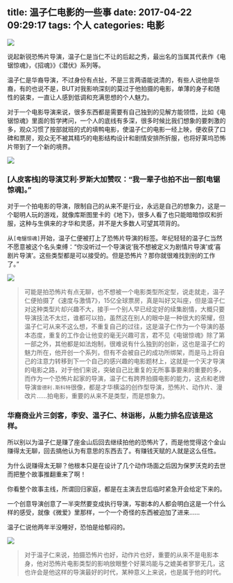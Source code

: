 title: 温子仁电影的一些事
date: 2017-04-22 09:29:17
tags: 个人
categories: 电影
---
![](http://7xr8tf.com1.z0.glb.clouddn.com/blog/20170422/100643459.png)

说起新锐恐怖片导演，温子仁是当仁不让的后起之秀，最出名的当属其代表作《电锯惊魂》，《招魂》》《潜伏》系列等。

温子仁是华裔导演，不过身份有点扯，不是三言两语能说清的，有些人说他是华裔，有的也说不是，BUT对我影响深刻的莫过于他拍摄的电影，单薄的身子和随性的装束，一直让人感到低调和充满思想的个人魅力。

<!--more-->

对于一个电影导演来说，很多东西都是需要有自己独到的见解方能领悟，比如《电锯惊魂》里面的哲学拷问，一个人的底线有多深，很多时候比我们想象的要刺激的多，观众习惯了按部就班的式的填鸭电影，使温子仁的电影一经上映，便收获了口碑和票房，观众无不被其精巧的电影结构设计和剧情安排所折服，也将好莱坞恐怖片带到了一个新的境界。

![](http://7xr8tf.com1.z0.glb.clouddn.com/blog/20170422/094102044.png)

### [人皮客栈]的导演艾利·罗斯大加赞叹：“我一辈子也拍不出一部[电锯惊魂]。”

对于一个拍电影的导演，限制自己的从来不是行业，永远是自己的想象力，这是一个聪明人玩的游戏，就像库斯图里卡的《地下》，很多人看了也只能暗暗惊叹和折服，这种与生俱来的才华和灵感，并不是大多数人可望其项背的。

从`[电锯惊魂]`开始，温子仁便被打上了恐怖片导演的标签。年纪轻轻的温子仁当然不愿意被这个名头束缚：“你没听过一个导演说‘我不想被定义为剧情片导演’或‘喜剧片导演’。这些类型都是可以接受的。但是恐怖片？那你就很难找到别的工作了。”

![](http://7xr8tf.com1.z0.glb.clouddn.com/blog/20170422/094631016.png)

> 可能是拍恐怖片有点无聊，也不想被一个电影类型所定型，说走就走，温子仁便拍摄了《速度与激情7》，15亿全球票房，真是叫好又叫座，但是温子仁对这种类型片却兴趣不大，接手一个别人早已经定好的续集剧情，大概只要导演技法不太烂，谁都可以拍，虽然这在别人的眼中是一种很大的荣耀，但温子仁可从来不这么想，不重复自己的过往，这是温子仁作为一个导演的基本态度，重复的工作会让他变的毫无兴趣可言，君不见《电锯惊魂》除了第一部之外，其他都是如法炮制，很难说有什么独到的创新，这也是温子仁的魅力所在，他开创一个系列，但有不会被自己的成功所绑架，而是马上将自己的注意力转移到下一个自己的感兴趣的电影题材上，这就是一个天才导演的电影之路，对于他们来说，突破自己比重复的无所事事要来的重要的多，而作为一个恐怖片起家的导演，温子仁有跨界拍摄电影的能力，这点和老牌导演`雷德利.斯科特`很像，都是才华横溢的创作型导演，恐怖片、动作片、漫改片……拍电影，重要的从来不是类型，而是想象力。

### 华裔商业片三剑客，李安、温子仁、林诣彬，从能力排名应该是这样。

所以别以为温子仁是赚了座金山后回去继续拍他的恐怖片了，而是他觉得这个金山赚得太无聊，回去搞他认为有意思的东西去了。有赚钱天赋的人就是这么任性。

为什么说赚得太无聊？他根本只是在设计了几个动作场面之后因为保罗沃克的去世而把整个故事推翻重来了啊！

你看整个故事主线，所谓回归家庭，都是在主演去世后临时紧急开会给定下来的。

一个创意导演创意了一半突然要变成执行导演，写剧本的人都会明白这是一个什么样的感受，就像《微爱》里那样，一个一个奇怪的东西被迫加了进来……

温子仁说他两年半没睡好，恐怕是给郁闷的。

![](http://7xr8tf.com1.z0.glb.clouddn.com/blog/20170422/101259707.png)

>对于温子仁来说，拍摄恐怖片也好，动作片也好，重要的从来不是电影本身，他对恐怖片电影类型的影响放眼整个好莱坞能与之媲美者寥寥无几，这也许会是他这样的导演最好的时代，某种意义上来说，也是属于他的时代。